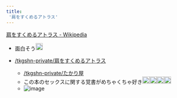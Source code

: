 ```yaml
---
title:
 '肩をすくめるアトラス'
---
```


[肩をすくめるアトラス - Wikipedia](https://ja.wikipedia.org/wiki/肩をすくめるアトラス)
- 面白そう<img src='https://scrapbox.io/api/pages/blu3mo-public/blu3mo/icon' alt='blu3mo.icon' height="19.5"/>


- [/tkgshn-private/肩をすくめるアトラス](https://scrapbox.io/tkgshn-private/肩をすくめるアトラス)
    - [/tkgshn-private/たかり屋](https://scrapbox.io/tkgshn-private/たかり屋)
    - この本のセックスに関する覚書がめちゃくちゃ好き<img src='https://scrapbox.io/api/pages/blu3mo-public/tkgshn/icon' alt='tkgshn.icon' height="19.5"/><img src='https://scrapbox.io/api/pages/blu3mo-public/tkgshn/icon' alt='tkgshn.icon' height="19.5"/><img src='https://scrapbox.io/api/pages/blu3mo-public/tkgshn/icon' alt='tkgshn.icon' height="19.5"/><img src='https://scrapbox.io/api/pages/blu3mo-public/tkgshn/icon' alt='tkgshn.icon' height="19.5"/>
    - ![image](https://gyazo.com/8fe1cb4da8bac5bd5d38d333c4cff162/thumb/1000)
